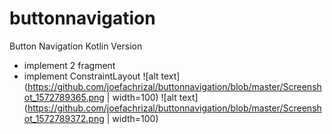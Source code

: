 # buttonnavigation
Button Navigation Kotlin Version
- implement 2 fragment
- implement ConstraintLayout
![alt text](https://github.com/joefachrizal/buttonnavigation/blob/master/Screenshot_1572789365.png | width=100)
![alt text](https://github.com/joefachrizal/buttonnavigation/blob/master/Screenshot_1572789372.png | width=100)
